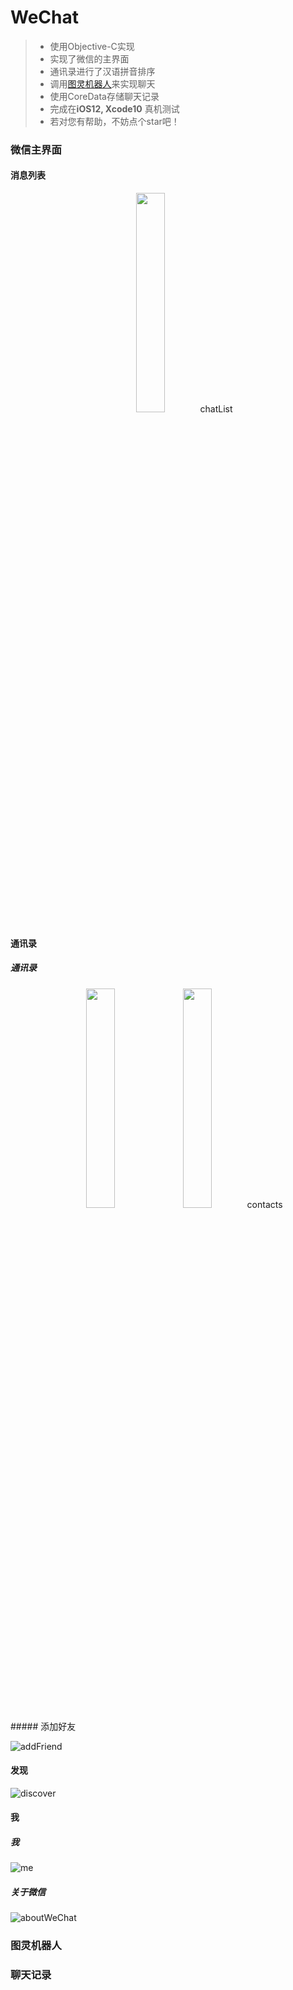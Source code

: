# WeChat 

>- 使用Objective-C实现
>- 实现了微信的主界面
>- 通讯录进行了汉语拼音排序
>- 调用[图灵机器人](http://www.tuling123.com/help/h_cent_iossdk.jhtml?nav=doc)来实现聊天
>- 使用CoreData存储聊天记录
>- 完成在**iOS12, Xcode10** 真机测试 
>- 若对您有帮助，不妨点个star吧！

### 微信主界面
#### 消息列表

<center>
<img src="https://github.com/zk31601102/drogozhang.github.io/raw/master/School/iOS/chatList.PNG" width="30%" height="30%" />
chatList
</center>

#### 通讯录
##### 通讯录
<center>
<img src="https://github.com/zk31601102/drogozhang.github.io/raw/master/School/iOS/contact1.PNG" width="30%" height="30%" />           <img src="https://github.com/zk31601102/drogozhang.github.io/raw/master/School/iOS/contact2.PNG" width="30%" height="30%" />
contacts
</center>
##### 添加好友

![addFriend](https://github.com/zk31601102/drogozhang.github.io/raw/master/School/iOS/addFriend.PNG)

#### 发现
![discover](https://github.com/zk31601102/drogozhang.github.io/raw/master/School/iOS/discover.PNG)

#### 我
##### 我
![me](https://github.com/zk31601102/drogozhang.github.io/raw/master/School/iOS/me.PNG)

##### 关于微信
![aboutWeChat](https://github.com/zk31601102/drogozhang.github.io/raw/master/School/iOS/aboutWeChat.PNG)


### 图灵机器人


### 聊天记录

